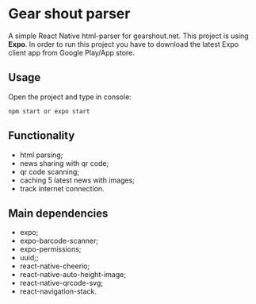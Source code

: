 # Gear shout parser
A simple React Native html-parser for gearshout.net. 
This project is using **Expo**. In order to run this project you have to download the latest Expo client app from Google Play/App store.

## Usage
Open the project and type in console:

`
npm start or expo start
`

## Functionality
- html parsing;
- news sharing with qr code;
- qr code scanning;
- caching 5 latest news with images;
- track internet connection.

## Main dependencies
- expo;
- expo-barcode-scanner;
- expo-permissions;
- uuid;;
- react-native-cheerio;
- react-native-auto-height-image;
- react-native-qrcode-svg;
- react-navigation-stack.
